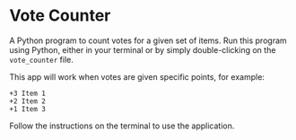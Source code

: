 # Vote Counter
A Python program to count votes for a given set of items. Run this program using Python, either in your terminal or by simply double-clicking on the `vote_counter` file.

This app will work when votes are given specific points, for example:
```
+3 Item 1
+2 Item 2
+1 Item 3
```

Follow the instructions on the terminal to use the application.